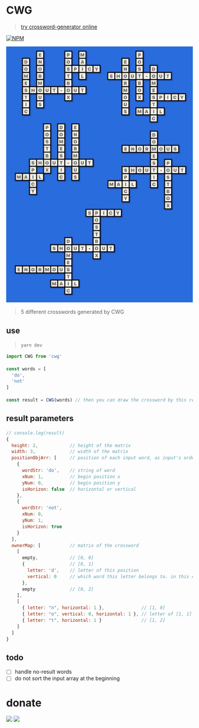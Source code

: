 # CWG
> [try crossword-generator online](https://gaoryrt.github.io/crossword-generator/)

[![NPM](https://nodei.co/npm/cwg.png?compact=true)](https://nodei.co/npm/cwg/)

![cmd+r](./cwg.jpg)
> 5 different crosswords generated by CWG

## use
> `yarn dev`
```js
import CWG from 'cwg'

const words = [
  'do',
  'not'
]

const result = CWG(words) // then you can draw the crossword by this result
```

## result parameters
```js
// console.log(result)
{
  height: 2,            // height of the matrix
  width: 3,             // width of the matrix
  positionObjArr: [     // position of each input word, as input's order
    {
      wordStr: 'do',    // string of word
      xNum: 1,          // begin position x
      yNum: 0,          // begin position y
      isHorizon: false  // horizontal or vertical
    },
    {
      wordStr: 'not',
      xNum: 0,
      yNum: 1,
      isHorizon: true
    }
  ],
  ownerMap: [           // matrix of the crossword
    [
      empty,            // [0, 0]
      {                 // [0, 1]
        letter: 'd',    // letter of this position
        vertical: 0     // which word this letter belongs to. in this case, it's 0th: 'do'
      },
      empty             // [0, 2]
    ],
    [
      { letter: "n", horizontal: 1 },              // [1, 0]
      { letter: "o", vertical: 0, horizontal: 1 }, // letter of [1, 1] belongs to both words
      { letter: "t", horizontal: 1 }               // [1, 2]
    ]
  ]
}
```


## todo
- [ ] handle no-result words
- [ ] do not sort the input array at the beginning

# donate
[![](https://cdn.buymeacoffee.com/buttons/default-white.png)](https://www.buymeacoffee.com/pT2Y5iN)
![](https://jungle.fm/assets/donate.jpg)
